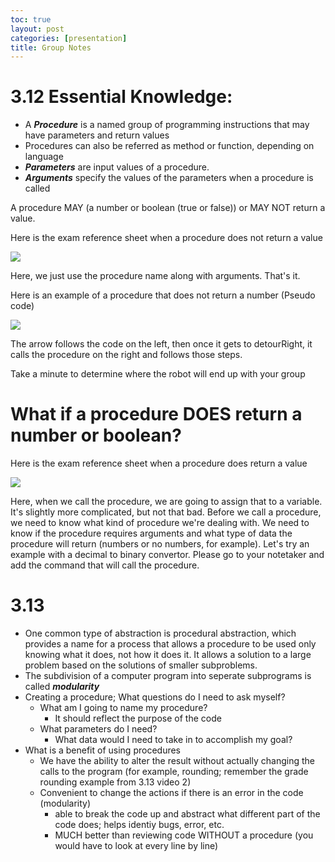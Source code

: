 ```yaml
---
toc: true
layout: post
categories: [presentation]
title: Group Notes 
---
```

# 3.12 Essential Knowledge: 
- A ***Procedure*** is a named group of programming instructions that may have parameters and return values 
- Procedures can also be referred as method or function, depending on language
- ***Parameters*** are input values of a procedure. 
- ***Arguments*** specify the values of the parameters when a procedure is called

A procedure MAY (a number or boolean (true or false)) or MAY NOT return a value. 

Here is the exam reference sheet when a procedure does not return a value

![]({{site.baseurl}}/images/refsheet1.png)

Here, we just use the procedure name along with arguments. That's it. 

Here is an example of a procedure that does not return a number (Pseudo code)

![]({{site.baseurl}}/images/ex1.png)

The arrow follows the code on the left, then once it gets to detourRight, it calls the procedure on the right and follows those steps. 

Take a minute to determine where the robot will end up with your group

# What if a procedure DOES return a number or boolean?

Here is the exam reference sheet when a procedure does return a value

![]({{site.baseurl}}/images/refsheet2.png)

Here, when we call the procedure, we are going to assign that to a variable. It's slightly more complicated, but not that bad. Before we call a procedure, we need to know what kind of procedure we're dealing with. We need to know if the procedure requires arguments and what type of data the procedure will return (numbers or no numbers, for example). Let's try an example with a decimal to binary convertor. Please go to your notetaker and add the command that will call the procedure. 

# 3.13
- One common type of abstraction is procedural abstraction, which provides a name for a process that allows a procedure to be used only knowing what it does, not how it does it. It allows a solution to a large problem based on the solutions of smaller subproblems. 
- The subdivision of a computer program into seperate subprograms is called ***modularity***
-  Creating a procedure; What questions do I need to ask myself? 
    - What am I going to name my procedure? 
        - It should reflect the purpose of the code
    - What parameters do I need?
        - What data would I need to take in to accomplish my goal?
- What is a benefit of using procedures
    - We have the ability to alter the result without actually changing the calls to the program (for example, rounding; remember the grade rounding example from 3.13 video 2)
    - Convenient to change the actions if there is an error in the code (modularity)
        - able to break the code up and abstract what different part of the code does; helps identiy bugs, error, etc. 
        - MUCH better than reviewing code WITHOUT a procedure (you would have to look at every line by line)